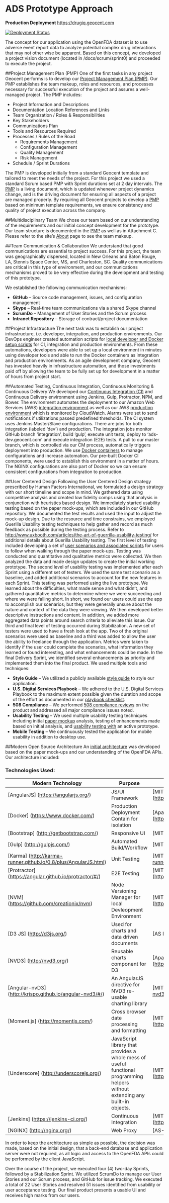 # ADS Prototype Approach 

**Production Deployment** https://drugiq.geocent.com

[![Deployment Status](https://ads-ci.geocent.com/buildStatus/icon?job=deploy-prod)](https://ads-ci.geocent.com/job/deploy-prod/) 

The concept for our application using the OpenFDA dataset is to use adverse event report data to analyze potential complex drug interactions that may not other wise be apparent.  Based on this concept, we developed a project vision document (located in /docs/scrum/sprint0) and proceeded to execute the project.

##Project Management Plan (PMP)
One of the first tasks in any project Geocent performs is to develop our [Project Management Plan (PMP)](./docs/Geocent%20Project%20Management%20Plan_Final.docx).  Our PMP establishes the team makeup, roles and resources, and processes necessary for successful execution of the project and assures a well-managed project.  The PMP includes:
* Project Information and Descriptions
* Documentation Location References and Links
* Team Organization / Roles & Responsibilities
* Key Stakeholders
* Communications Plan
* Tools and Resources Required
* Processes / Rules of the Road
  * Requirements Management
  * Configuration Management
  * Quality Management
  * Risk Management
* Schedule / Sprint Durations

The PMP is developed initially from a standard Geocent template and tailored to meet the needs of the project.  For this project we used a standard Scrum based PMP with Sprint durations set at 2 day intervals.  The [PMP](./docs/Geocent%20Project%20Management%20Plan_Final.docx) is a living document, which is updated whenever project dynamics change, and is the driving document for ensuring all aspects of a project are managed properly.  By requiring all Geocent projects to develop a [PMP](./docs/Geocent%20Project%20Management%20Plan_Final.docx) based on minimum template requirements, we ensure consistency and quality of project execution across the company.

##Multidisciplinary Team
We chose our team based on our understanding of the requirements and our initial concept development for the prototype.  Our team structure is documented in the [PMP](./docs/Geocent%20Project%20Management%20Plan_Final.docx) as well as in Attachment C.   Please refer to the site’s [About]() page to see the team makeup.

##Team Communication & Collaboration
We understand that good communications are essential to project success.  For this project, the team was geographically dispersed, located in New Orleans and Baton Rouge, LA, Stennis Space Center, MS, and Charleston, SC.  Quality communications are critical in this type of environment, and our communications mechanisms proved to be very effective during the development and testing of this prototype.

We established the following communication mechanisms:
* **GitHub** – Source code management, issues, and configuration management 
* **Skype** – Real-time team communications via a shared Skype channel
* **ScrumDo** – Management of User Stories and the Scrum process
* **Intranet Repository** – Storage of contract/project documentation

##Project Infrastructure
The next task was to establish our project infrastructure, i.e. developer, integration, and production environments.  Our DevOps engineer created automation scripts for [local developer and Docker setup scripts](https://github.com/Geocent/18f-prototype/tree/integration/devops/setup) for CI, integration and production environments.  From these automations, developers were able to set up a local environment in minutes using developer tools and able to run the Docker containers as integration and production environments.  As an agile development company, Geocent has invested heavily in infrastructure automation, and those investments paid off by allowing the team to be fully set up for development in a matter of hours from project start.
  
##Automated Testing, Continuous Integration, Continuous Monitoring & Continuous Delivery
We developed our [Continuous Integration (CI)](https://ads-ci.geocent.com/) and Continuous Delivery environment using Jenkins, Gulp, Protractor, NPM, and Bower.  The environment automates the deployment to our Amazon Web Services (AWS) [integration environment](https://ads-dev.geocent.com) as well as our AWS [production environment](https://drugiq.geocent.com) which is monitored by CloudWatch. Alarms were set to send notifications if utilizations passed predefined thresholds.  The CI system uses Jenkins Master/Slave configurations. There are jobs for both integration (labeled ‘dev’) and production. The integration jobs monitor GitHub branch ‘integration’, build ‘gulp’, execute unit tests, deploy to ‘ads-dev.geocent.com’ and execute integration (E2E) tests. A pull to our master branch, which is controlled via our CM process, automatically triggers deployment into production.  We use [Docker containers](./devops/containers) to manage configurations and increase automation.  Our pre-built Docker CI components, were used to establish this environment in a matter of hours. The NGINX configurations are also part of Docker so we can ensure consistent configurations from integration to production. 

##User Centered Design
Following the User Centered Design strategy prescribed by Human Factors International, we formulated a design strategy with our short timeline and scope in mind. We gathered data using competitive analysis and created low fidelity comps using that analysis in conjunction with heuristics based design. We immediately started usability testing based on the paper mock-ups, which are included in our GitHub repository. We documented the test results and used the input to adjust the mock-up design.
Due to the resource and time constrains, we employed Guerilla Usability testing techniques to help gather and record as much feedback as possible during the testing process. Refer to http://www.uxbooth.com/articles/the-art-of-guerrilla-usability-testing/ for additional details about Guerilla Usability testing.
The first level of testing included developing a set of [user scenarios and associated scripts](./docs/HCD) for users to follow when walking through the paper mock-ups. Testing was conducted and quantitative and qualitative metrics were collected.  We then analyzed the data and made design updates to create the initial working prototype. 
The second level of usability testing was implemented after each Sprint using a different set of testers. We used the same test scenario as a baseline, and added additional scenarios to account for the new features in each Sprint. This testing was performed using the live prototype. We learned about the difficulties, what made sense and what didn’t, and gathered quantitative metrics to determine where we were succeeding and where we were falling short. In short, we found our users could use the app to accomplish our scenarios; but they were generally unsure about the nature and context of the data they were viewing.  We then developed better descriptive instructions and content. In addition, we added more aggregated data points around search criteria to alleviate this issue. 
Our third and final level of testing occurred during Stabilization. A new set of testers were used to have a fresh look at the app. Two of the original scenarios were used as baseline and a third was added to allow the user the ability to freelance through the application. Metrics were taken to identify if the user could complete the scenarios, what information they learned or found interesting, and what enhancements could be made. In the final Delivery Sprint, we identified several enhancements as priority and implemented them into the final product.
We used multiple tools and techniques:
* **Style Guide** – We utilized a publicly available [style guide](https://bootswatch.com/yeti/) to style our application.
* **U.S. Digital Services Playbook** – We adhered to the U.S. Digital Services Playbook to the maximum extent possible given the duration and scope of the effort as documented in our [playbook checklist](./docs/HCD/USG%20Playbook%20Checklist.xlsx).
* **508 Compliance** – We performed [508 compliance reviews](./docs/HCD/508_Compliance_Audit.xlsx) on the product and addressed all major compliance issues noted.
* **Usability Testing** – We used multiple usability testing techniques including initial [paper mockup](./docs/HCD) analysis, testing of enhancements made based on initial analysis, and [usability testing with](/docs/HCD/ADS-Usability%20Test-Metrics_final.xlsx) an active prototype.
* **Mobile Testing** – We continuously tested the application for mobile usability in addition to desktop use.

##Modern Open Source Architecture
An [initial architecture](./docs/18f_ADS_DrugIQ_ArchitectureDiagram_v1.0.png) was developed based on the paper mock-ups and our understanding of the OpenFDA APIs.  Our architecture included:

### Technologies Used:
| Modern Technology  |    Purpose    |    License    |
| ------------------- | ------------- | ------------- |
| [AngularJS] (https://angularjs.org/)  | JS/UI Framework  | [MIT] (https://github.com/angular/angular.js/blob/master/LICENSE)  |
| [Docker] (https://www.docker.com/) | Production Deployment Contain for isolation  | [Apache] (https://github.com/docker/docker/blob/master/LICENSE)  |
| [Bootstrap] (http://getbootstrap.com/) | Responsive UI  | [MIT] (https://github.com/twbs/bootstrap/blob/master/LICENSE)  |
| [Gulp] (http://gulpjs.com/)  | Automated Build/Workflow  | [MIT] (https://github.com/gulpjs/gulp/blob/master/LICENSE)  |
| [Karma] (http://karma-runner.github.io/0.8/plus/AngularJS.html)  | Unit Testing  | [MIT] (https://github.com/karma-runner/karma/blob/master/LICENSE)  |
| [Protractor] (https://angular.github.io/protractor/#/)  | E2E Testing  | [MIT] (https://github.com/angular/protractor/blob/master/LICENSE)  |
| [NVM] (https://github.com/creationix/nvm)  | Node Versioning Manager for local Devleopment Environment  | [MIT] (https://github.com/creationix/nvm/blob/master/LICENSE.md)  |
| [D3 JS] (http://d3js.org/) | Used for charts and data driven documents | [AS IS] (https://github.com/mbostock/d3/blob/master/LICENSE) |
| [NVD3] (http://nvd3.org/) | Reusable charts component for D3 | [Apache] (https://github.com/novus/nvd3/blob/master/LICENSE.md) |
| [Angular-nvD3] (http://krispo.github.io/angular-nvd3/#/) | An AngularJS directive for NVD3 re-usable charting library | [MIT] (https://github.com/krispo/angular-nvd3/blob/master/LICENSE) |
| [Moment.js] (http://momentjs.com/) | Cross browser date processing and formatting | [MIT] (https://github.com/moment/moment/blob/develop/LICENSE) |
| [Underscore] (http://underscorejs.org/) | JavaScript library that provides a whole mess of useful functional programming helpers without extending any built-in objects. | [MIT] (https://github.com/jashkenas/underscore/blob/master/LICENSE) |
| [Jenkins] (https://jenkins-ci.org/) | Continuous Integration | [MIT] (https://github.com/jenkinsci/jenkins/blob/master/LICENSE.txt) |
| [NGINX] (http://nginx.org/) | Web Proxy | [AS-IS] (http://nginx.org/LICENSE) |

In order to keep the architecture as simple as possible, the decision was made, based on the initial design, that a back-end database and application server were not required, as all logic and access to the OpenFDA APIs could be performed by the client JavaScript. 

Over the course of the project, we executed four (4) two-day Sprints, followed by a Stabilization Sprint.  We utilized ScrumDo to manage our User Stories and our Scrum process, and GitHub for issue tracking.  We executed a total of 22 User Stories and resolved 51 issues identified from usability or user acceptance testing.  Our final product presents a usable UI and receives high marks from our users.

